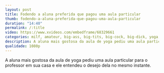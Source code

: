 ```yaml
---
layout: post
title: Fodendo a aluna preferida que pagou uma aula particular
thumb: fodendo-a-aluna-preferida-que-pagou-uma-aula-particular
duration: "14:40"
permalink: /:title
video: https://www.xvideos.com/embedframe/68329661
categories: milf, amateur, big-ass, big-tits, big-cock, big-dick, yoga, dick-riding, yoga-sex, hot-instructor
description: A aluna mais gostosa da aula de yoga pediu uma aula particular para o professor em sua casa e ele entendeu o desejo dela no mesmo instante.
qualidade: 1080p
---
```

A aluna mais gostosa da aula de yoga pediu uma aula particular para o professor em sua casa e ele entendeu o desejo dela no mesmo instante.